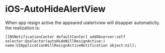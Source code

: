 iOS-AutoHideAlertView
=====================
When app resign active the appeared uialertview will disapper automaticlly.  
the realization is:  

    [[NSNotificationCenter defaultCenter] addObserver:self selector:@selector(autoHideWillResignActive:) name:UIApplicationWillResignActiveNotification object:nil];

